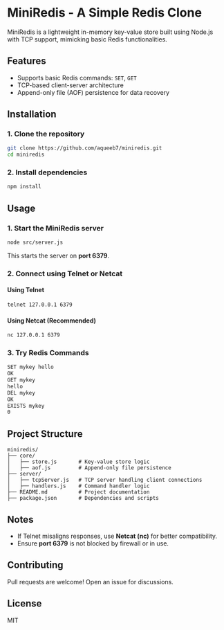 # MiniRedis - A Simple Redis Clone

MiniRedis is a lightweight in-memory key-value store built using Node.js with TCP support, mimicking basic Redis functionalities.

## Features

- Supports basic Redis commands: `SET`, `GET`
- TCP-based client-server architecture
- Append-only file (AOF) persistence for data recovery

## Installation

### 1. Clone the repository

```sh
git clone https://github.com/aqueeb7/miniredis.git
cd miniredis
```

### 2. Install dependencies

```sh
npm install
```

## Usage

### 1. Start the MiniRedis server

```sh
node src/server.js
```

This starts the server on **port 6379**.

### 2. Connect using Telnet or Netcat

#### Using Telnet

```sh
telnet 127.0.0.1 6379
```

#### Using Netcat (Recommended)

```sh
nc 127.0.0.1 6379
```

### 3. Try Redis Commands

```sh
SET mykey hello
OK
GET mykey
hello
DEL mykey
OK
EXISTS mykey
0
```

## Project Structure

```
miniredis/
├── core/
│   ├── store.js       # Key-value store logic
│   ├── aof.js         # Append-only file persistence
├── server/
│   ├── tcpServer.js   # TCP server handling client connections
│   ├── handlers.js    # Command handler logic
├── README.md          # Project documentation
├── package.json       # Dependencies and scripts
```

## Notes

- If Telnet misaligns responses, use **Netcat (nc)** for better compatibility.
- Ensure **port 6379** is not blocked by firewall or in use.

## Contributing

Pull requests are welcome! Open an issue for discussions.

## License

MIT
